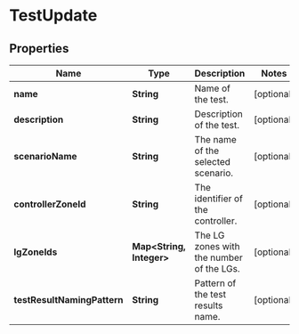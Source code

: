 # TestUpdate

## Properties
Name | Type | Description | Notes
------------ | ------------- | ------------- | -------------
**name** | **String** | Name of the test. |  [optional]
**description** | **String** | Description of the test. |  [optional]
**scenarioName** | **String** | The name of the selected scenario. |  [optional]
**controllerZoneId** | **String** | The identifier of the controller. |  [optional]
**lgZoneIds** | **Map&lt;String, Integer&gt;** | The LG zones with the number of the LGs. |  [optional]
**testResultNamingPattern** | **String** | Pattern of the test results name. |  [optional]
